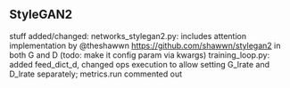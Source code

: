 ## StyleGAN2

stuff added/changed:
networks_stylegan2.py: includes attention implementation by @theshawwn https://github.com/shawwn/stylegan2 in both G and D (todo: make it config param via kwargs)
training_loop.py: added feed_dict_d, changed ops execution to allow setting G_lrate and D_lrate separately; metrics.run commented out
